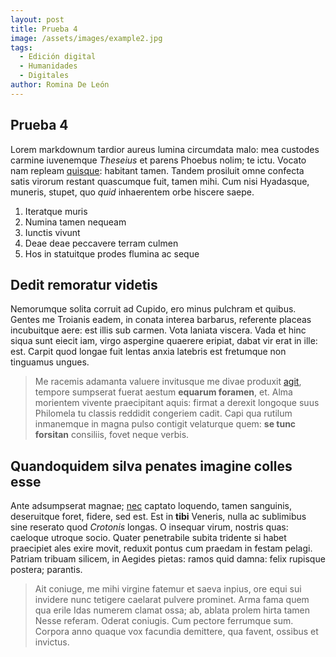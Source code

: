 ```yaml
---
layout: post
title: Prueba 4
image: /assets/images/example2.jpg
tags:
  - Edición digital
  - Humanidades
  - Digitales
author: Romina De León
---
```

## Prueba 4

Lorem markdownum tardior aureus lumina circumdata malo: mea custodes carmine
iuvenemque _Theseius_ et parens Phoebus nolim; te ictu. Vocato nam repleam
[quisque](http://pectora.net/locuti-quam.aspx): habitant tamen. Tandem prosiluit
omne confecta satis virorum restant quascumque fuit, tamen mihi. Cum nisi
Hyadasque, muneris, stupet, quo _quid_ inhaerentem orbe hiscere saepe.

1. Iteratque muris
2. Numina tamen nequeam
3. Iunctis vivunt
4. Deae deae peccavere terram culmen
5. Hos in statuitque prodes flumina ac seque

## Dedit remoratur videtis

Nemorumque solita corruit ad Cupido, ero minus pulchram et quibus. Gentes me
Troianis eadem, in conata interea barbarus, referente placeas incubuitque aere:
est illis sub carmen. Vota laniata viscera. Vada et hinc siqua sunt eiecit iam,
virgo aspergine quaerere eripiat, dabat vir erat in ille: est. Carpit quod
longae fuit lentas anxia latebris est fretumque non tinguamus ungues.

> Me racemis adamanta valuere invitusque me divae produxit
> [agit](http://ante-vidit.net/), tempore sumpserat fuerat aestum **equarum
> foramen**, et. Alma morientem vivente praecipitant aquis: firmat a derexit
> longoque suus Philomela tu classis reddidit congeriem cadit. Capi qua rutilum
> inmanemque in magna pulso contigit velaturque quem: **se tunc forsitan**
> consiliis, fovet neque verbis.

## Quandoquidem silva penates imagine colles esse

Ante adsumpserat magnae; [nec](http://reseratasanguinis.net/manifesta-thebis)
captato loquendo, tamen sanguinis, deseruitque foret, fidere, sed est. Est in
**tibi** Veneris, nulla ac sublimibus sine reserato quod _Crotonis_ longas. O
insequar virum, nostris quas: caeloque utroque socio. Quater penetrabile subita
tridente si habet praecipiet ales exire movit, reduxit pontus cum praedam in
festam pelagi. Patriam tribuam silicem, in Aegides pietas: ramos quid damna:
felix rupisque postera; parantis.

> Ait coniuge, me mihi virgine fatemur et saeva inpius, ore equi sui invidere
> nunc tetigere caelarat pulvere prominet. Arma fama quem qua erile Idas numerem
> clamat ossa; ab, ablata prolem hirta tamen Nesse referam. Oderat coniugis. Cum
> pectore ferrumque sum. Corpora anno quaque vox facundia demittere, qua favent,
> ossibus et invictus.

